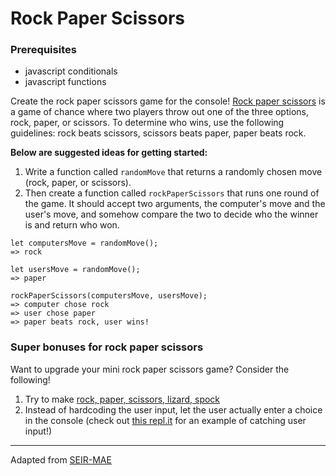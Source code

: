# Rock Paper Scissors

### Prerequisites
* javascript conditionals
* javascript functions

Create the rock paper scissors game for the console! [Rock paper scissors](https://en.wikipedia.org/wiki/Rock%E2%80%93paper%E2%80%93scissors) is a game of chance where two players throw out one of the three options, rock, paper, or scissors. To determine who wins, use the following guidelines: rock beats scissors, scissors beats paper, paper beats rock. 

**Below are suggested ideas for getting started:**

1. Write a function called `randomMove` that returns a randomly chosen move (rock, paper, or scissors). 
1. Then create a function called `rockPaperScissors` that runs one round of the game. It should accept two arguments, the computer's move and the user's move, and somehow compare the two to decide who the winner is and return who won. 


```
let computersMove = randomMove();
=> rock

let usersMove = randomMove();
=> paper 

rockPaperScissors(computersMove, usersMove);
=> computer chose rock
=> user chose paper
=> paper beats rock, user wins!
```

### Super bonuses for rock paper scissors 

Want to upgrade your mini rock paper scissors game? Consider the following!

1. Try to make [rock, paper, scissors, lizard, spock](http://bigbangtheory.wikia.com/wiki/Rock_Paper_Scissors_Lizard_Spock)
2. Instead of hardcoding the user input, let the user actually enter a choice in the console (check out [this repl.it](https://repl.it/@tmdarneille/prompt#index.js) for an example of catching user input!)


---

Adapted from [SEIR-MAE](https://git.generalassemb.ly/Software-Engineering-Immersive-Remote/SEIR-MAE-INSTRUCTORS/tree/master/unit_1/w02d3/homework/JS_Functions_Scope_Problem_Solving)
